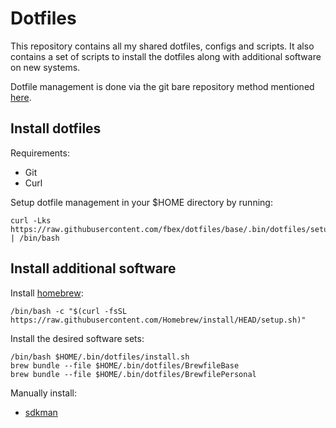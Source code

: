 # Dotfiles

This repository contains all my shared dotfiles, configs and scripts.
It also contains a set of scripts to install the dotfiles along with additional software on new systems.

Dotfile management is done via the git bare repository method mentioned [here](https://www.atlassian.com/git/tutorials/dotfiles).

## Install dotfiles

Requirements:
- Git
- Curl

Setup dotfile management in your $HOME directory by running:

	curl -Lks https://raw.githubusercontent.com/fbex/dotfiles/base/.bin/dotfiles/setup.sh | /bin/bash

## Install additional software

Install [homebrew](https://brew.sh):

	/bin/bash -c "$(curl -fsSL https://raw.githubusercontent.com/Homebrew/install/HEAD/setup.sh)"
 
Install the desired software sets:

	/bin/bash $HOME/.bin/dotfiles/install.sh
	brew bundle --file $HOME/.bin/dotfiles/BrewfileBase
	brew bundle --file $HOME/.bin/dotfiles/BrewfilePersonal

Manually install:
- [sdkman](https://sdkman.io/install)

